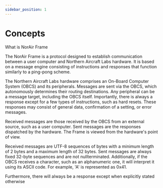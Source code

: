 ```yaml
---
sidebar_position: 1
---
```


# Concepts

What is NorAir Frame

The NorAir Frame is a protocol designed to establish communication between a user
computer and Northern Aircraft Labs hardware. It is based on a message engine consisting of
instructions and responses that function similarly to a ping-pong scheme.

The Northern Aircraft Labs hardware comprises an On-Board Computer System (OBCS) and its
peripherals. Messages are sent via the OBCS, which autonomously determines their routing
destinations. Any peripheral can be a message target, including the OBCS itself. Importantly, there
is always a response except for a few types of instructions, such as hard resets. These responses
may consist of general data, confirmation of a setting, or error messages.

Received messages are those received by the OBCS from an external source, such as a user
computer. Sent messages are the responses dispatched by the hardware.
The Frame is viewed from the hardware's point of view.

Received messages are UTF-8 sequences of bytes with a minimum length of 2 bytes and a
maximum length of 32 bytes.
Sent messages are always fixed 32-byte sequences and are not nullterminated.
Additionally, if the OBCS receives a character, such as an alphanumeric one, it will
interpret it using its ASCII code. For example, 'A' is represented as 0x41.

Furthermore, there will always be a response except when explicitly stated otherwise
